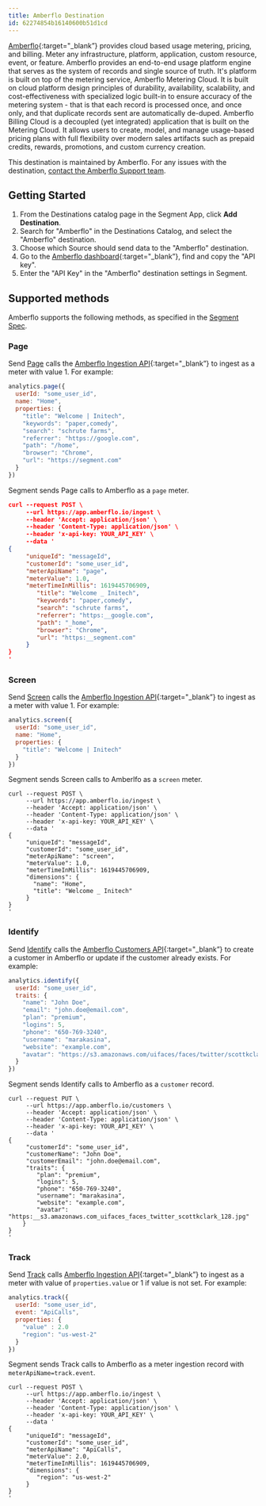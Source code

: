 ```yaml
---
title: Amberflo Destination
id: 62274854b16140600b51d1cd
---
```


[Amberflo](https://www.amberflo.io/){:target="_blank”} provides cloud based usage metering, pricing, and billing. Meter any infrastructure, platform, application, custom resource, event, or feature. Amberflo provides an end-to-end usage platform engine that serves as the system of records and single source of truth. It's platform is built on top of the metering service, Amberflo Metering Cloud. It is built on cloud platform design principles of durability, availability, scalability, and cost-effectiveness with specialized logic built-in to ensure accuracy of the metering system - that is that each record is processed once, and once only, and that duplicate records sent are automatically de-duped. Amberflo Billing Cloud is a decoupled (yet integrated) application that is built on the Metering Cloud. It allows users to create, model, and manage usage-based pricing plans with full flexibility over modern sales artifacts such as prepaid credits, rewards, promotions, and custom currency creation.

This destination is maintained by Amberflo. For any issues with the destination, [contact the Amberflo Support team](mailto:support@amberflo.io).

## Getting Started

1. From the Destinations catalog page in the Segment App, click **Add Destination**.
2. Search for "Amberflo" in the Destinations Catalog, and select the "Amberflo" destination.
3. Choose which Source should send data to the "Amberflo" destination.
4. Go to the [Amberflo dashboard](https://ui.amberflo.io/settings/account/api-keys){:target="_blank”}, find and copy the "API key".
5. Enter the "API Key" in the "Amberflo" destination settings in Segment.

## Supported methods

Amberflo supports the following methods, as specified in the [Segment Spec](/docs/connections/spec).

### Page

Send [Page](/docs/connections/spec/page) calls the [Amberflo Ingestion API](https://docs.amberflo.io/reference/post_ingest){:target="_blank”} to ingest as a meter with value 1. For example:
```js
analytics.page({
  userId: "some_user_id",
  name: "Home",
  properties: {
    "title": "Welcome | Initech",
    "keywords": "paper,comedy",
    "search": "schrute farms",
    "referrer": "https://google.com",
    "path": "/home",
    "browser": "Chrome",
    "url": "https://segment.com"
  }
})
```

Segment sends Page calls to Amberflo as a `page` meter.

```json
curl --request POST \
     --url https://app.amberflo.io/ingest \
     --header 'Accept: application/json' \
     --header 'Content-Type: application/json' \
     --header 'x-api-key: YOUR_API_KEY' \
     --data '
{
     "uniqueId": "messageId",
     "customerId": "some_user_id",
     "meterApiName": "page",
     "meterValue": 1.0,
     "meterTimeInMillis": 1619445706909,
        "title": "Welcome _ Initech",
        "keywords": "paper,comedy",
        "search": "schrute farms",
        "referrer": "https:__google.com",
        "path": "_home",
        "browser": "Chrome",
        "url": "https:__segment.com"
     }
}
'
```


### Screen

Send [Screen](/docs/connections/spec/screen) calls the [Amberflo Ingestion API](https://docs.amberflo.io/reference/post_ingest){:target="_blank”} to ingest as a meter with value 1. For example:

```js
analytics.screen({
  userId: "some_user_id",
  name: "Home",
  properties: {
    "title": "Welcome | Initech"
  }
})
```

Segment sends Screen calls to Amberlfo as a `screen` meter.
```json=
curl --request POST \
     --url https://app.amberflo.io/ingest \
     --header 'Accept: application/json' \
     --header 'Content-Type: application/json' \
     --header 'x-api-key: YOUR_API_KEY' \
     --data '
{
     "uniqueId": "messageId",
     "customerId": "some_user_id",
     "meterApiName": "screen",
     "meterValue": 1.0,
     "meterTimeInMillis": 1619445706909,
     "dimensions": {
       "name": "Home",
       "title": "Welcome _ Initech"
     }
}
'
```


### Identify

Send [Identify](/docs/connections/spec/identify) calls the [Amberflo Customers API](https://docs.amberflo.io/reference/post_customers){:target="_blank”} to create a customer in Amberflo or update if the customer already exists. For example:

```js
analytics.identify({
  userId: "some_user_id",
  traits: {
    "name": "John Doe",
    "email": "john.doe@email.com",
    "plan": "premium",
    "logins": 5,
    "phone": "650-769-3240",
    "username": "marakasina",
    "website": "example.com",
    "avatar": "https://s3.amazonaws.com/uifaces/faces/twitter/scottkclark/128.jpg"
  }
})
```

Segment sends Identify calls to Amberflo as a `customer` record.

```json=
curl --request PUT \
     --url https://app.amberflo.io/customers \
     --header 'Accept: application/json' \
     --header 'Content-Type: application/json' \
     --header 'x-api-key: YOUR_API_KEY' \
     --data '
{
     "customerId": "some_user_id",
     "customerName": "John Doe",
     "customerEmail": "john.doe@email.com",
     "traits": {
        "plan": "premium",
        "logins": 5,
        "phone": "650-769-3240",
        "username": "marakasina",
        "website": "example.com",
        "avatar": "https:__s3.amazonaws.com_uifaces_faces_twitter_scottkclark_128.jpg"
    }
}
'
```


### Track

Send [Track](/docs/connections/spec/track) calls [Amberflo Ingestion API](https://docs.amberflo.io/reference/post_ingest){:target="_blank”} to ingest as a meter with value of `properties.value` or 1 if value is not set. For example:

```js
analytics.track({
  userId: "some_user_id",
  event: "ApiCalls",
  properties: {
    "value" : 2.0
    "region": "us-west-2"
  }
})
```

Segment sends Track calls to Amberflo as a meter ingestion record with `meterApiName=track.event`.

```json=
curl --request POST \
     --url https://app.amberflo.io/ingest \
     --header 'Accept: application/json' \
     --header 'Content-Type: application/json' \
     --header 'x-api-key: YOUR_API_KEY' \
     --data '
{
     "uniqueId": "messageId",
     "customerId": "some_user_id",
     "meterApiName": "ApiCalls",
     "meterValue": 2.0,
     "meterTimeInMillis": 1619445706909,
     "dimensions": {
        "region": "us-west-2"
     }
}
'
```

